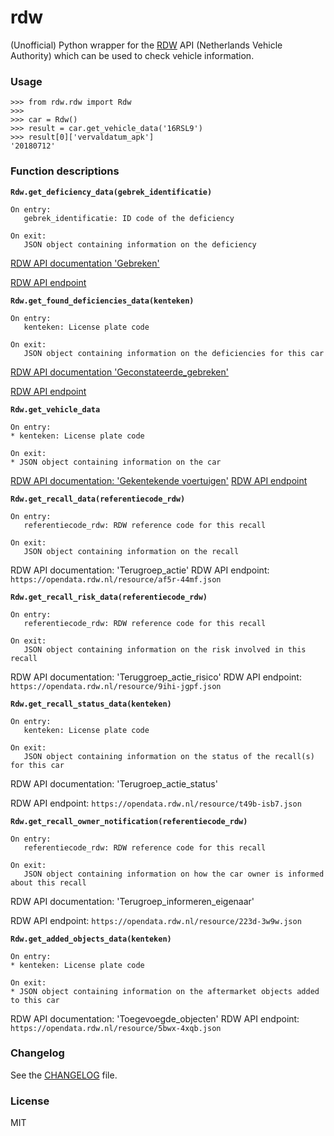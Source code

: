 rdw
===

(Unofficial) Python wrapper for the [RDW](https://www.rdw.nl/) API (Netherlands Vehicle Authority) which can be used to check vehicle information.

### Usage
```
>>> from rdw.rdw import Rdw
>>>
>>> car = Rdw()
>>> result = car.get_vehicle_data('16RSL9')
>>> result[0]['vervaldatum_apk']
'20180712'
```

### Function descriptions
**`Rdw.get_deficiency_data(gebrek_identificatie)`**
```
On entry:
   gebrek_identificatie: ID code of the deficiency

On exit:
   JSON object containing information on the deficiency
```
[RDW API documentation 'Gebreken'](https://opendata.rdw.nl/Keuringen/Open-Data-RDW-Gebreken/hx2c-gt7k)

[RDW API endpoint](https://opendata.rdw.nl/resource/tbph-ct3j.json)

**`Rdw.get_found_deficiencies_data(kenteken)`**
```
On entry:
   kenteken: License plate code

On exit:
   JSON object containing information on the deficiencies for this car
```
[RDW API documentation 'Geconstateerde_gebreken'](https://opendata.rdw.nl/Keuringen/Open-Data-RDW-Geconstateerde-Gebreken/a34c-vvps)

[RDW API endpoint](https://opendata.rdw.nl/resource/2u8a-sfar.json)

**`Rdw.get_vehicle_data`**
```
On entry:
* kenteken: License plate code

On exit:
* JSON object containing information on the car
```
[RDW API documentation: 'Gekentekende voertuigen']()
[RDW API endpoint](https://opendata.rdw.nl/resource/m9d7-ebf2.json)


**`Rdw.get_recall_data(referentiecode_rdw)`**
```
On entry:
   referentiecode_rdw: RDW reference code for this recall

On exit:
   JSON object containing information on the recall
```
RDW API documentation: 'Terugroep_actie'
RDW API endpoint: `https://opendata.rdw.nl/resource/af5r-44mf.json`


**`Rdw.get_recall_risk_data(referentiecode_rdw)`**
```
On entry:
   referentiecode_rdw: RDW reference code for this recall

On exit:
   JSON object containing information on the risk involved in this recall
```
RDW API documentation: 'Teruggroep_actie_risico'
RDW API endpoint: `https://opendata.rdw.nl/resource/9ihi-jgpf.json`


**`Rdw.get_recall_status_data(kenteken)`**
```
On entry:
   kenteken: License plate code

On exit:
   JSON object containing information on the status of the recall(s) for this car
```
RDW API documentation: 'Terugroep_actie_status'

RDW API endpoint: `https://opendata.rdw.nl/resource/t49b-isb7.json`


**`Rdw.get_recall_owner_notification(referentiecode_rdw)`**
```
On entry:
   referentiecode_rdw: RDW reference code for this recall

On exit:
   JSON object containing information on how the car owner is informed about this recall
```
RDW API documentation: 'Terugroep_informeren_eigenaar'

RDW API endpoint: `https://opendata.rdw.nl/resource/223d-3w9w.json`


**`Rdw.get_added_objects_data(kenteken)`**
```
On entry:
* kenteken: License plate code

On exit:
* JSON object containing information on the aftermarket objects added to this car
```
RDW API documentation: 'Toegevoegde_objecten'
RDW API endpoint: `https://opendata.rdw.nl/resource/5bwx-4xqb.json`
  
### Changelog
See the [CHANGELOG](./CHANGELOG.md) file.

### License
MIT
